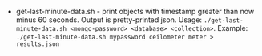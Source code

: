 - get-last-minute-data.sh - print objects with timestamp greater than now minus 60 seconds. Output is pretty-printed json. Usage: `./get-last-minute-data.sh <mongo-password> <database> <collection>`. Example: `./get-last-minute-data.sh mypassword ceilometer meter > results.json`
